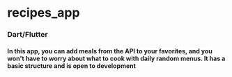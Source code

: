 # recipes_app

### Dart/Flutter 

#### In this app, you can add meals from the API to your favorites, and you won't have to worry about what to cook with daily random menus. It has a basic structure and is open to development


